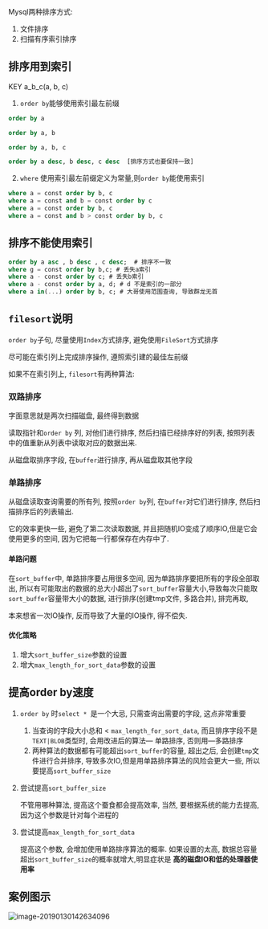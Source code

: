 Mysql两种排序方式:

1. 文件排序
2. 扫描有序索引排序

## 排序用到索引

KEY  a_b_c(a, b, c)

1. `order by`能够使用索引最左前缀

```sql
order by a

order by a, b

order by a, b, c

order by a desc, b desc, c desc  [排序方式也要保持一致]

```

2. `where` 使用索引最左前缀定义为常量,则`order by`能使用索引

```sql
where a = const order by b, c
where a = const and b = const order by c
where a = const order by b, c
where a = const and b > const order by b, c
```

## 排序不能使用索引



```sql
order by a asc , b desc , c desc;  # 排序不一致
where g = const order by b,c; # 丢失a索引
where a - const order by c; # 丢失b索引
where a - const order by a, d; # d 不是索引的一部分
where a in(...) order by b, c; # 大哥使用范围查询, 导致群龙无首

```

## `filesort`说明

`order by`子句, 尽量使用`Index`方式排序, 避免使用`FileSort`方式排序

尽可能在索引列上完成排序操作, 遵照索引建的最佳左前缀

如果不在索引列上, `filesort`有两种算法: 

### 双路排序

字面意思就是两次扫描磁盘, 最终得到数据

读取指针和`order by` 列, 对他们进行排序, 然后扫描已经排序好的列表, 按照列表中的值重新从列表中读取对应的数据出来.

从磁盘取排序字段, 在`buffer`进行排序, 再从磁盘取其他字段

### 单路排序

从磁盘读取查询需要的所有列, 按照`order by`列, 在`buffer`对它们进行排序, 然后扫描排序后的列表输出.

它的效率更快一些, 避免了第二次读取数据, 并且把随机IO变成了顺序IO,但是它会使用更多的空间, 因为它把每一行都保存在内存中了.

#### 单路问题

在`sort_buffer`中, 单路排序要占用很多空间, 因为单路排序要把所有的字段全部取出, 所以有可能取出的数据的总大小超出了`sort_buffer`容量大小,导致每次只能取`sort_buffer`容量带大小的数据, 进行排序(创建tmp文件, 多路合并), 排完再取,

本来想省一次IO操作, 反而导致了大量的IO操作, 得不偿失.

#### 优化策略

1. 增大`sort_buffer_size`参数的设置
2. 增大`max_length_for_sort_data`参数的设置

## 提高order by速度

1. `order by` 时`select * `是一个大忌, 只需查询出需要的字段, 这点非常重要

   1. 当查询的字段大小总和 < `max_length_for_sort_data`, 而且排序字段不是`TEXT|BLOB`类型时, 会用改进后的算法— 单路排序, 否则用—多路排序
   2. 两种算法的数据都有可能超出`sort_buffer`的容量, 超出之后, 会创建`tmp`文件进行合并排序, 导致多次IO,但是用单路排序算法的风险会更大一些, 所以要提高`sort_buffer_size`

2. 尝试提高`sort_buffer_size`

   不管用哪种算法, 提高这个蚕食都会提高效率, 当然, 要根据系统的能力去提高,因为这个参数是针对每个进程的

3. 尝试提高`max_length_for_sort_data`

   提高这个参数, 会增加使用单路排序算法的概率. 如果设置的太高, 数据总容量超出`sort_buffer_size`的概率就增大,明显症状是 **高的磁盘IO和低的处理器使用率**

















## 案例图示

![image-20190130142634096](https://ws2.sinaimg.cn/large/006tNc79ly1fzoles9pvtj313d0fqh0b.jpg)




































